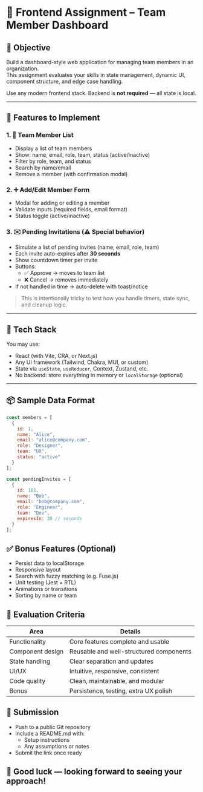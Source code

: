 # 🧪 Frontend Assignment – Team Member Dashboard

## 🧠 Objective

Build a dashboard-style web application for managing team members in an organization.  
This assignment evaluates your skills in state management, dynamic UI, component structure, and edge case handling.

Use any modern frontend stack. Backend is **not required** — all state is local.

---

## 📂 Features to Implement

### 1. 🧍 Team Member List
- Display a list of team members
- Show: name, email, role, team, status (active/inactive)
- Filter by role, team, and status
- Search by name/email
- Remove a member (with confirmation modal)

### 2. ➕ Add/Edit Member Form
- Modal for adding or editing a member
- Validate inputs (required fields, email format)
- Status toggle (active/inactive)

### 3. ✉️ **Pending Invitations** (⚠️ Special behavior)
- Simulate a list of pending invites (name, email, role, team)
- Each invite auto-expires after **30 seconds**
- Show countdown timer per invite
- Buttons:
  - ✅ Approve → moves to team list
  - ❌ Cancel → removes immediately
- If not handled in time → auto-delete with toast/notice

> This is intentionally tricky to test how you handle timers, state sync, and cleanup logic.

---

## 🧰 Tech Stack

You may use:
- React (with Vite, CRA, or Next.js)
- Any UI framework (Tailwind, Chakra, MUI, or custom)
- State via `useState`, `useReducer`, Context, Zustand, etc.
- No backend: store everything in memory or `localStorage` (optional)

---

## 📦 Sample Data Format

```js
const members = [
  {
    id: 1,
    name: "Alice",
    email: "alice@company.com",
    role: "Designer",
    team: "UX",
    status: "active"
  }
];

const pendingInvites = [
  {
    id: 101,
    name: "Bob",
    email: "bob@company.com",
    role: "Engineer",
    team: "Dev",
    expiresIn: 30 // seconds
  }
];
```

## ✅ Bonus Features (Optional)

- Persist data to localStorage
- Responsive layout
- Search with fuzzy matching (e.g. Fuse.js)
- Unit testing (Jest + RTL)
- Animations or transitions
- Sorting by name or team

## 🧪 Evaluation Criteria

| Area             | Details                                 |
| ---------------- | --------------------------------------- |
| Functionality    | Core features complete and usable       |
| Component design | Reusable and well-structured components |
| State handling   | Clear separation and updates            |
| UI/UX            | Intuitive, responsive, consistent       |
| Code quality     | Clean, maintainable, and modular        |
| Bonus            | Persistence, testing, extra UX polish   |


## 🚀 Submission

- Push to a public Git repository
- Include a README.md with:
  - Setup instructions
  - Any assumptions or notes
- Submit the link once ready



## 🎉 Good luck — looking forward to seeing your approach!




